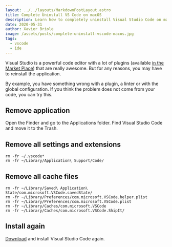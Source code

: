 ```yaml
---
layout: ../../layouts/MarkdownPostLayout.astro
title: Complete Uninstall VS Code on macOS
description: Learn how to completely uninstall Visual Studio Code on macOS by removing all associated settings, extensions, and files for a clean reinstallation experience.
date: 2020-05-31
author: Xavier Briole
image: /assets/posts/complete-uninstall-vscode-macos.jpg
tags:
  - vscode
  - ide
---
```


Visual Studio is a powerful code editor with a lot of plugins (available [in the Market Place](https://marketplace.visualstudio.com/VSCode)) that are really awesome. But for any reasons, you may have to reinstall the application.

By example, you have something wrong with a plugin, a linter or with the global configuration. If you think the problem does not come from your code, you can try this.

## Remove application

Open the Finder and go to the Applications folder. Find Visual Studio Code and move it to the Trash.

## Remove all settings and extensions

```shell
rm -fr ~/.vscode*
rm -fr ~/Library/Application\ Support/Code/
```

## Remove all cache files

```shell
rm -fr ~/Library/Saved\ Application\ State/com.microsoft.VSCode.savedState/
rm -fr ~/Library/Preferences/com.microsoft.VSCode.helper.plist
rm -fr ~/Library/Preferences/com.microsoft.VSCode.plist
rm -fr ~/Library/Caches/com.microsoft.VSCode
rm -fr ~/Library/Caches/com.microsoft.VSCode.ShipIt/
```

## Install again

[Download](https://code.visualstudio.com) and install Visual Studio Code again.

